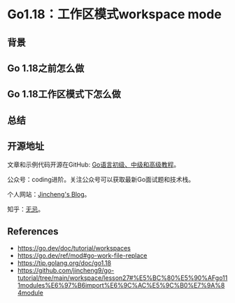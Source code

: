 # Go1.18：工作区模式workspace mode

## 背景



## Go 1.18之前怎么做



## Go 1.18工作区模式下怎么做



## 总结



## 开源地址

文章和示例代码开源在GitHub: [Go语言初级、中级和高级教程](https://github.com/jincheng9/go-tutorial)。

公众号：coding进阶。关注公众号可以获取最新Go面试题和技术栈。

个人网站：[Jincheng's Blog](https://jincheng9.github.io/)。

知乎：[无忌](https://www.zhihu.com/people/thucuhkwuji)。



## References

* https://go.dev/doc/tutorial/workspaces
* https://go.dev/ref/mod#go-work-file-replace
* https://tip.golang.org/doc/go1.18
* https://github.com/jincheng9/go-tutorial/tree/main/workspace/lesson27#%E5%BC%80%E5%90%AFgo111modules%E6%97%B6import%E6%9C%AC%E5%9C%B0%E7%9A%84module